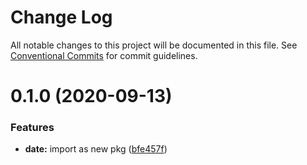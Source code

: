 # Change Log

All notable changes to this project will be documented in this file.
See [Conventional Commits](https://conventionalcommits.org) for commit guidelines.

# 0.1.0 (2020-09-13)


### Features

* **date:** import as new pkg ([bfe457f](https://github.com/thi-ng/umbrella/commit/bfe457ffeb0c8ba1adc470d8ca0d9667863676f6))
